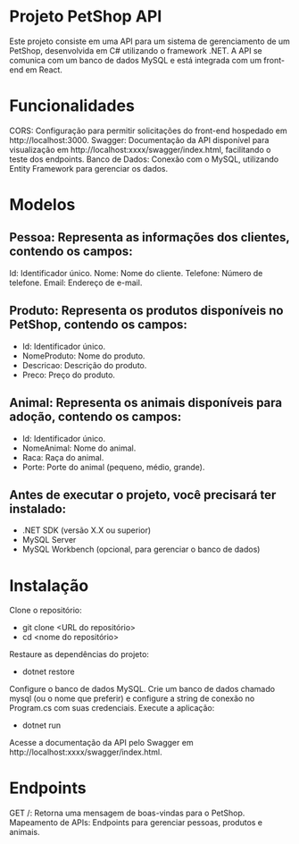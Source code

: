 # Projeto PetShop API
Este projeto consiste em uma API para um sistema de gerenciamento de um PetShop, desenvolvida em C# utilizando o framework .NET. A API se comunica com um banco de dados MySQL e está integrada com um front-end em React.

# Funcionalidades
CORS: Configuração para permitir solicitações do front-end hospedado em http://localhost:3000.
Swagger: Documentação da API disponível para visualização em http://localhost:xxxx/swagger/index.html, facilitando o teste dos endpoints.
Banco de Dados: Conexão com o MySQL, utilizando Entity Framework para gerenciar os dados.

# Modelos
## Pessoa: Representa as informações dos clientes, contendo os campos:
Id: Identificador único.
Nome: Nome do cliente.
Telefone: Número de telefone.
Email: Endereço de e-mail.

## Produto: Representa os produtos disponíveis no PetShop, contendo os campos:
- Id: Identificador único.
- NomeProduto: Nome do produto.
- Descricao: Descrição do produto.
- Preco: Preço do produto.

## Animal: Representa os animais disponíveis para adoção, contendo os campos:
- Id: Identificador único.
- NomeAnimal: Nome do animal.
- Raca: Raça do animal.
- Porte: Porte do animal (pequeno, médio, grande).

## Antes de executar o projeto, você precisará ter instalado:
- .NET SDK (versão X.X ou superior)
- MySQL Server
- MySQL Workbench (opcional, para gerenciar o banco de dados)

# Instalação

Clone o repositório:
- git clone <URL do repositório>
- cd <nome do repositório>

Restaure as dependências do projeto:
- dotnet restore

Configure o banco de dados MySQL. Crie um banco de dados chamado mysql (ou o nome que preferir) e configure a string de conexão no Program.cs com suas credenciais.
Execute a aplicação:
- dotnet run

Acesse a documentação da API pelo Swagger em http://localhost:xxxx/swagger/index.html.

# Endpoints
GET /: Retorna uma mensagem de boas-vindas para o PetShop.
Mapeamento de APIs: Endpoints para gerenciar pessoas, produtos e animais.
